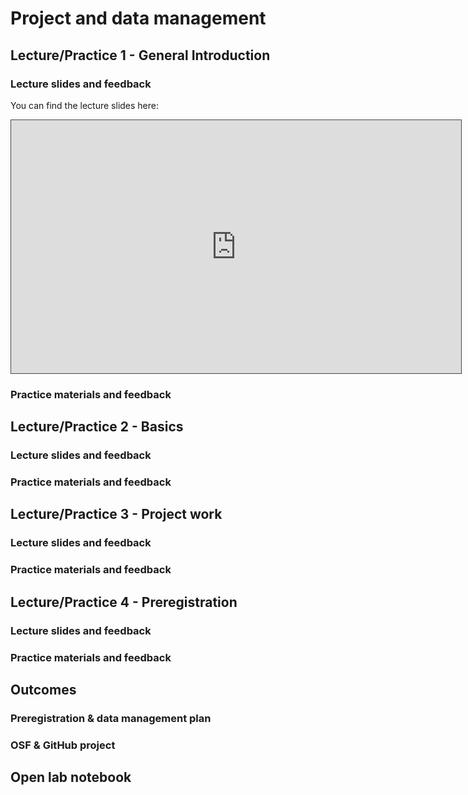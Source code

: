 # Project and data management

## Lecture/Practice 1 - General Introduction

### Lecture slides and feedback

You can find the lecture slides here:

<iframe src="https://github.com/G0RELLA/gorella_mwn/blob/master/lecture/Introduction.pdf" height="405" width="720" style="border: 1px solid #464646;" allowfullscreen="" allow="autoplay"></iframe>


### Practice materials and feedback

## Lecture/Practice 2 - Basics

### Lecture slides and feedback

### Practice materials and feedback

## Lecture/Practice 3 - Project work

### Lecture slides and feedback

### Practice materials and feedback

## Lecture/Practice 4 - Preregistration

### Lecture slides and feedback

### Practice materials and feedback

## Outcomes

### Preregistration & data management plan

### OSF & GitHub project

## Open lab notebook
